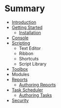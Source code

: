# Summary

* [Introduction](README.md)
* [Getting Started](getting_started.md)
   * [Installation](installation.md)
* [Console](console.md)
* [Scripting](scripting.md)
   * Text Editor
   * Ribbon
   * Shortcuts
   * Script Library
* [Toolbox](toolbox.md)
* Modules
* [Reports](reports.md)
   * [Authoring Reports](authoring_reports.md)
* [Task Scheduler](task_scheduler.md)
   * [Authoring Tasks](authoring_tasks.md)
* [Security](security.md)

